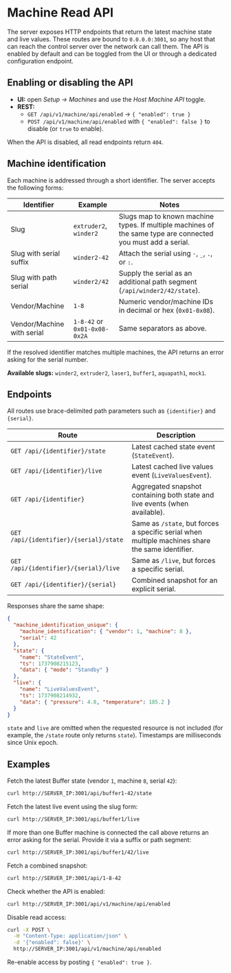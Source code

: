 # Machine Read API

The server exposes HTTP endpoints that return the latest machine state and live values. These routes are bound to `0.0.0.0:3001`, so any host that can reach the control server over the network can call them. The API is enabled by default and can be toggled from the UI or through a dedicated configuration endpoint.

## Enabling or disabling the API

- **UI:** open *Setup → Machines* and use the *Host Machine API* toggle.
- **REST:**
  - `GET /api/v1/machine/api/enabled` → `{ "enabled": true }`
  - `POST /api/v1/machine/api/enabled` with `{ "enabled": false }` to disable (or `true` to enable).

When the API is disabled, all read endpoints return `404`.

## Machine identification

Each machine is addressed through a short identifier. The server accepts the following forms:

| Identifier | Example | Notes |
| --- | --- | --- |
| Slug | `extruder2`, `winder2` | Slugs map to known machine types. If multiple machines of the same type are connected you must add a serial. |
| Slug with serial suffix | `winder2-42` | Attach the serial using `-`, `_`, `.`, or `:`. |
| Slug with path serial | `winder2/42` | Supply the serial as an additional path segment (`/api/winder2/42/state`). |
| Vendor/Machine | `1-8` | Numeric vendor/machine IDs in decimal or hex (`0x01-0x08`). |
| Vendor/Machine with serial | `1-8-42` or `0x01-0x08-0x2A` | Same separators as above. |

If the resolved identifier matches multiple machines, the API returns an error asking for the serial number.

**Available slugs:** `winder2`, `extruder2`, `laser1`, `buffer1`, `aquapath1`, `mock1`.

## Endpoints

All routes use brace-delimited path parameters such as `{identifier}` and `{serial}`.

| Route | Description |
| --- | --- |
| `GET /api/{identifier}/state` | Latest cached state event (`StateEvent`). |
| `GET /api/{identifier}/live` | Latest cached live values event (`LiveValuesEvent`). |
| `GET /api/{identifier}` | Aggregated snapshot containing both state and live events (when available). |
| `GET /api/{identifier}/{serial}/state` | Same as `/state`, but forces a specific serial when multiple machines share the same identifier. |
| `GET /api/{identifier}/{serial}/live` | Same as `/live`, but forces a specific serial. |
| `GET /api/{identifier}/{serial}` | Combined snapshot for an explicit serial. |

Responses share the same shape:

```json
{
  "machine_identification_unique": {
    "machine_identification": { "vendor": 1, "machine": 8 },
    "serial": 42
  },
  "state": {
    "name": "StateEvent",
    "ts": 1737908215123,
    "data": { "mode": "Standby" }
  },
  "live": {
    "name": "LiveValuesEvent",
    "ts": 1737908214932,
    "data": { "pressure": 4.8, "temperature": 185.2 }
  }
}
```

`state` and `live` are omitted when the requested resource is not included (for example, the `/state` route only returns `state`). Timestamps are milliseconds since Unix epoch.

## Examples

Fetch the latest Buffer state (vendor `1`, machine `8`, serial `42`):

```bash
curl http://SERVER_IP:3001/api/buffer1-42/state
```

Fetch the latest live event using the slug form:

```bash
curl http://SERVER_IP:3001/api/buffer1/live
```

If more than one Buffer machine is connected the call above returns an error asking for the serial. Provide it via a suffix or path segment:

```bash
curl http://SERVER_IP:3001/api/buffer1/42/live
```

Fetch a combined snapshot:

```bash
curl http://SERVER_IP:3001/api/1-8-42
```

Check whether the API is enabled:

```bash
curl http://SERVER_IP:3001/api/v1/machine/api/enabled
```

Disable read access:

```bash
curl -X POST \
  -H "Content-Type: application/json" \
  -d '{"enabled": false}' \
  http://SERVER_IP:3001/api/v1/machine/api/enabled
```

Re-enable access by posting `{ "enabled": true }`.
